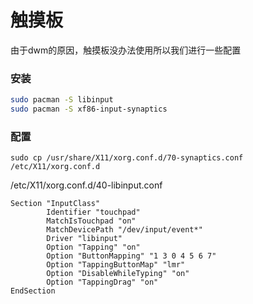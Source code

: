 # 触摸板
由于dwm的原因，触摸板没办法使用所以我们进行一些配置
### 安装
```bash
sudo pacman -S libinput
sudo pacman -S xf86-input-synaptics
```
### 配置
```
sudo cp /usr/share/X11/xorg.conf.d/70-synaptics.conf /etc/X11/xorg.conf.d
```
/etc/X11/xorg.conf.d/40-libinput.conf 
```
Section "InputClass"
        Identifier "touchpad"
        MatchIsTouchpad "on"
        MatchDevicePath "/dev/input/event*"
        Driver "libinput"
        Option "Tapping" "on"
        Option "ButtonMapping" "1 3 0 4 5 6 7"
        Option "TappingButtonMap" "lmr"
        Option "DisableWhileTyping" "on"
        Option "TappingDrag" "on"
EndSection
```
